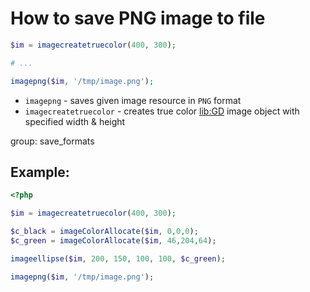 # How to save PNG image to file

```php
$im = imagecreatetruecolor(400, 300);

# ...

imagepng($im, '/tmp/image.png');
```

- `imagepng` - saves given image resource in `PNG` format
- `imagecreatetruecolor` - creates true color [lib:GD](https://onelinerhub.com/php-gd/how-to-install-gd-for-php-on-ubuntu-ubuntuversion) image object with specified width & height

group: save_formats

## Example: 
```php
<?php

$im = imagecreatetruecolor(400, 300);

$c_black = imageColorAllocate($im, 0,0,0);
$c_green = imageColorAllocate($im, 46,204,64);

imageellipse($im, 200, 150, 100, 100, $c_green);

imagepng($im, '/tmp/image.png');
```

